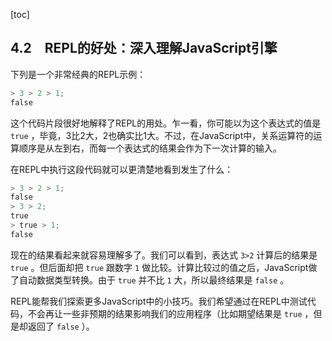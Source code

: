 [toc]

## 4.2　REPL的好处：深入理解JavaScript引擎

下列是一个非常经典的REPL示例：

```python
> 3 > 2 > 1;
false
```

这个代码片段很好地解释了REPL的用处。乍一看，你可能以为这个表达式的值是 `true` ，毕竟，3比2大，2也确实比1大。不过，在JavaScript中，关系运算符的运算顺序是从左到右，而每一个表达式的结果会作为下一次计算的输入。

在REPL中执行这段代码就可以更清楚地看到发生了什么：

```python
> 3 > 2 > 1;
false
> 3 > 2;
true
> true > 1;
false
```

现在的结果看起来就容易理解多了。我们可以看到，表达式 `3>2` 计算后的结果是 `true` 。但后面却把 `true` 跟数字 `1` 做比较。计算比较过的值之后，JavaScript做了自动数据类型转换。由于 `true` 并不比 `1` 大，所以最终结果是 `false` 。

REPL能帮我们探索更多JavaScript中的小技巧。我们希望通过在REPL中测试代码，不会再让一些非预期的结果影响我们的应用程序（比如期望结果是 `true` ，但是却返回了 `false` ）。

